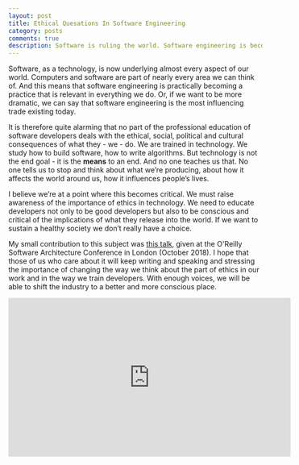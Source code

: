 ```yaml
---
layout: post
title: Ethical Quesations In Software Engineering
category: posts
comments: true
description: Software is ruling the world. Software engineering is becoming the most influencing practice. Are we conscious enough to the ethical aspects of what we do? Are we doing enough to educate developers to be responsible for the change they are making in the world?
---
```

Software, as a technology, is now underlying almost every aspect of our world. Computers and software are part of nearly every area we can think of. And this means that software engineering is practically becoming a practice that is relevant in everything we do. Or, if we want to be more dramatic, we can say that software engineering is the most influencing trade existing today.

It is therefore quite alarming that no part of the professional education of software developers deals with the ethical, social, political and cultural consequences of what they - we - do. 
We are trained in technology. We study how to build software, how to write algorithms. But technology is not the end goal - it is the **means** to an end. And no one teaches us that. No one tells us to stop and think about what we’re producing, about how it affects the world around us, how it influences people’s lives. 

I believe we’re at a point where this becomes critical. We must raise awareness of the importance of ethics in technology. We need to educate developers not only to be good developers but also to be conscious and critical of the implications of what they release into the world. If we want to sustain a healthy society we don’t really have a choice. 

My small contribution to this subject was [this talk](https://www.youtube.com/watch?v=p9GtBzWKq38), given at the O'Reilly Software Architecture Conference in London (October 2018). I hope that those of us who care about it will keep writing and speaking and stressing the importance of changing the way we think about the part of ethics in our work and in the way we train developers. With enough voices, we will be able to shift the industry to a better and more conscious place. 

<iframe width="560" height="315" src="https://www.youtube.com/embed/p9GtBzWKq38" frameborder="0" allow="accelerometer; autoplay; encrypted-media; gyroscope; picture-in-picture" allowfullscreen></iframe>
